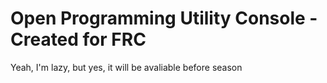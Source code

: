 # Open Programming Utility Console - Created for FRC
Yeah, I'm lazy, but yes, it will be avaliable before season
